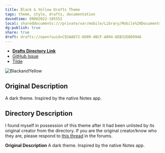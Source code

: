 ```yaml
---
title: Black & Yellow Drafts Theme
tags: theme, style, drafts, documentation
davodtime: 09082022-105552
local: shareddocuments:///private/var/mobile/Library/Mobile%20Documents/iCloud~md~obsidian/Documents/OBSHIDDIAN/drafts/C92AA672-6D09-4BCF-A094-6EB32D809946.md
dg-publish: true
share: true
draft: drafts://open?uuid=C92AA672-6D09-4BCF-A094-6EB32D809946
---
```

- [**Drafts Directory Link**](https://directory.getdrafts.com/t/1vm)
- [GitHub Issue](https://github.com/extratone/drafts/issues/28)
- [Tilde](https://tilde.town/~extratone/blackandyellow/)

![BlackandYellow](https://user-images.githubusercontent.com/43663476/155760437-1438762d-1be7-4395-b280-3872f2f527bd.png)

## Original Description

A dark theme. Inspired by the native Notes app.

## Directory Description

I found myself in possession of this theme after it had been unlisted by its original creator from the directory. If you are the original creator/know who they are, please respond to [this thread](https://forums.getdrafts.com/t/re-sharing-another-s-de-listed-theme-to-the-directory/12151) in the forums.

**Original Description**
A dark theme. Inspired by the native Notes app.
